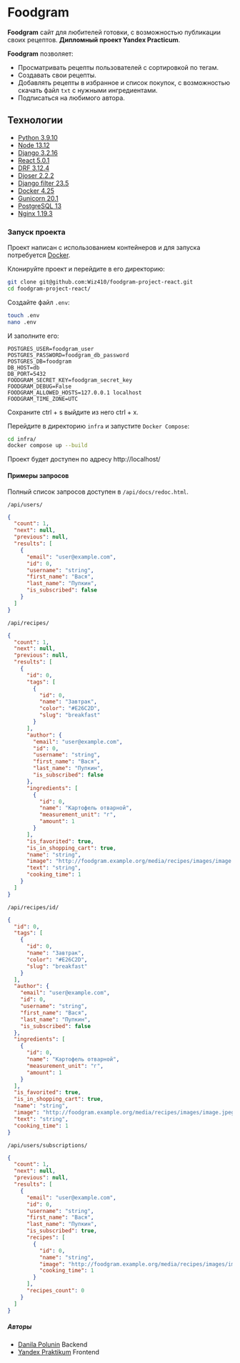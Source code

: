 # Foodgram
**Foodgram** сайт для любителей готовки, с возможностью публикации своих рецептов.
**Дипломный проект Yandex Practicum**.

**Foodgram** позволяет:
- Просматривать рецепты пользователей с сортировкой по тегам.
- Создавать свои рецепты.
- Добавлять рецепты в избранное и список покупок, с возможностью скачать файл `txt` с нужными ингредиентами.
- Подписаться на любимого автора.

## Технологии
- [Python 3.9.10](https://docs.python.org/3.9/)
- [Node 13.12](https://nodejs.org/en/blog/release/v13.12.0)
- [Django 3.2.16](https://docs.djangoproject.com/en/3.2/)
- [React 5.0.1](https://ru.legacy.reactjs.org/)
- [DRF 3.12.4](https://github.com/ilyachch/django-rest-framework-rusdoc/tree/master)
- [Djoser 2.2.2](https://djoser.readthedocs.io/en/latest/index.html)
- [Django filter 23.5](https://django-filter.readthedocs.io/en/stable/index.html)
- [Docker 4.25](https://docs.docker.com/desktop/release-notes/)
- [Gunicorn 20.1](https://docs.gunicorn.org/en/20.1.0/)
- [PostgreSQL 13](https://www.postgresql.org/files/documentation/pdf/13/postgresql-13-A4.pdf)
- [Nginx 1.19.3](https://nginx.org/en/docs/)
### Запуск проекта 
Проект написан с использованием контейнеров и для запуска потребуется [Docker](https://www.docker.com/).

Клонируйте проект и перейдите в его директорию:
```bash
git clone git@github.com:Wiz410/foodgram-project-react.git
cd foodgram-project-react/
```
Создайте файл `.env`:
```bash
touch .env
nano .env
```
И заполните его:
```
POSTGRES_USER=foodgram_user
POSTGRES_PASSWORD=foodgram_db_password
POSTGRES_DB=foodgram
DB_HOST=db
DB_PORT=5432
FOODGRAM_SECRET_KEY=foodgram_secret_key
FOODGRAM_DEBUG=False
FOODGRAM_ALLOWED_HOSTS=127.0.0.1 localhost
FOODGRAM_TIME_ZONE=UTC
```
Сохраните ctrl + s выйдите из него ctrl + x.

Перейдите в директорию `infra` и запустите `Docker Compose`:
```bash
cd infra/
docker compose up --build
```
Проект будет доступен по адресу http://localhost/

#### Примеры запросов
Полный список запросов доступен в `/api/docs/redoc.html`.

`/api/users/`
```json
{
  "count": 1,
  "next": null,
  "previous": null,
  "results": [
    {
      "email": "user@example.com",
      "id": 0,
      "username": "string",
      "first_name": "Вася",
      "last_name": "Пупкин",
      "is_subscribed": false
    }
  ]
}
```

`/api/recipes/`
```json
{
  "count": 1,
  "next": null,
  "previous": null,
  "results": [
    {
      "id": 0,
      "tags": [
        {
          "id": 0,
          "name": "Завтрак",
          "color": "#E26C2D",
          "slug": "breakfast"
        }
      ],
      "author": {
        "email": "user@example.com",
        "id": 0,
        "username": "string",
        "first_name": "Вася",
        "last_name": "Пупкин",
        "is_subscribed": false
      },
      "ingredients": [
        {
          "id": 0,
          "name": "Картофель отварной",
          "measurement_unit": "г",
          "amount": 1
        }
      ],
      "is_favorited": true,
      "is_in_shopping_cart": true,
      "name": "string",
      "image": "http://foodgram.example.org/media/recipes/images/image.jpeg",
      "text": "string",
      "cooking_time": 1
    }
  ]
}
```

`/api/recipes/id/`
```json
{
  "id": 0,
  "tags": [
    {
      "id": 0,
      "name": "Завтрак",
      "color": "#E26C2D",
      "slug": "breakfast"
    }
  ],
  "author": {
    "email": "user@example.com",
    "id": 0,
    "username": "string",
    "first_name": "Вася",
    "last_name": "Пупкин",
    "is_subscribed": false
  },
  "ingredients": [
    {
      "id": 0,
      "name": "Картофель отварной",
      "measurement_unit": "г",
      "amount": 1
    }
  ],
  "is_favorited": true,
  "is_in_shopping_cart": true,
  "name": "string",
  "image": "http://foodgram.example.org/media/recipes/images/image.jpeg",
  "text": "string",
  "cooking_time": 1
}
```

`/api/users/subscriptions/`
```json
{
  "count": 1,
  "next": null,
  "previous": null,
  "results": [
    {
      "email": "user@example.com",
      "id": 0,
      "username": "string",
      "first_name": "Вася",
      "last_name": "Пупкин",
      "is_subscribed": true,
      "recipes": [
        {
          "id": 0,
          "name": "string",
          "image": "http://foodgram.example.org/media/recipes/images/image.jpeg",
          "cooking_time": 1
        }
      ],
      "recipes_count": 0
    }
  ]
}
```
##### Авторы
- [Danila Polunin](https://github.com/Wiz410) Backend
- [Yandex Praktikum](https://github.com/yandex-praktikum) Frontend
